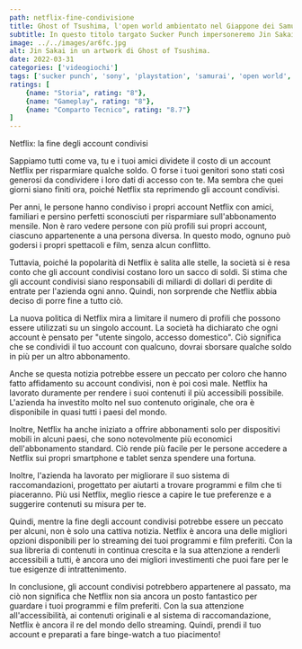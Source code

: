 ```yaml
---
path: netflix-fine-condivisione
title: Ghost of Tsushima, l'open world ambientato nel Giappone dei Samurai
subtitle: In questo titolo targato Sucker Punch impersoneremo Jin Sakai e difenderemo l'isola di Tsushima dall'invasione mongola.
image: ../../images/ar6fc.jpg
alt: Jin Sakai in un artwork di Ghost of Tsushima.
date: 2022-03-31
categories: ['videogiochi']
tags: ['sucker punch', 'sony', 'playstation', 'samurai', 'open world', 'videogiochi']
ratings: [
	{name: "Storia", rating: "8"},
	{name: "Gameplay", rating: "8"},
	{name: "Comparto Tecnico", rating: "8.7"}
]
---
```


Netflix: la fine degli account condivisi

Sappiamo tutti come va, tu e i tuoi amici dividete il costo di un account Netflix per risparmiare qualche soldo. O forse i tuoi genitori sono stati così generosi da condividere i loro dati di accesso con te. Ma sembra che quei giorni siano finiti ora, poiché Netflix sta reprimendo gli account condivisi.

Per anni, le persone hanno condiviso i propri account Netflix con amici, familiari e persino perfetti sconosciuti per risparmiare sull'abbonamento mensile. Non è raro vedere persone con più profili sui propri account, ciascuno appartenente a una persona diversa. In questo modo, ognuno può godersi i propri spettacoli e film, senza alcun conflitto.

Tuttavia, poiché la popolarità di Netflix è salita alle stelle, la società si è resa conto che gli account condivisi costano loro un sacco di soldi. Si stima che gli account condivisi siano responsabili di miliardi di dollari di perdite di entrate per l'azienda ogni anno. Quindi, non sorprende che Netflix abbia deciso di porre fine a tutto ciò.

La nuova politica di Netflix mira a limitare il numero di profili che possono essere utilizzati su un singolo account. La società ha dichiarato che ogni account è pensato per "utente singolo, accesso domestico". Ciò significa che se condividi il tuo account con qualcuno, dovrai sborsare qualche soldo in più per un altro abbonamento.

Anche se questa notizia potrebbe essere un peccato per coloro che hanno fatto affidamento su account condivisi, non è poi così male. Netflix ha lavorato duramente per rendere i suoi contenuti il ​​più accessibili possibile. L'azienda ha investito molto nel suo contenuto originale, che ora è disponibile in quasi tutti i paesi del mondo.

Inoltre, Netflix ha anche iniziato a offrire abbonamenti solo per dispositivi mobili in alcuni paesi, che sono notevolmente più economici dell'abbonamento standard. Ciò rende più facile per le persone accedere a Netflix sui propri smartphone e tablet senza spendere una fortuna.

Inoltre, l'azienda ha lavorato per migliorare il suo sistema di raccomandazioni, progettato per aiutarti a trovare programmi e film che ti piaceranno. Più usi Netflix, meglio riesce a capire le tue preferenze e a suggerire contenuti su misura per te.

Quindi, mentre la fine degli account condivisi potrebbe essere un peccato per alcuni, non è solo una cattiva notizia. Netflix è ancora una delle migliori opzioni disponibili per lo streaming dei tuoi programmi e film preferiti. Con la sua libreria di contenuti in continua crescita e la sua attenzione a renderli accessibili a tutti, è ancora uno dei migliori investimenti che puoi fare per le tue esigenze di intrattenimento.

In conclusione, gli account condivisi potrebbero appartenere al passato, ma ciò non significa che Netflix non sia ancora un posto fantastico per guardare i tuoi programmi e film preferiti. Con la sua attenzione all'accessibilità, ai contenuti originali e al sistema di raccomandazione, Netflix è ancora il re del mondo dello streaming. Quindi, prendi il tuo account e preparati a fare binge-watch a tuo piacimento!